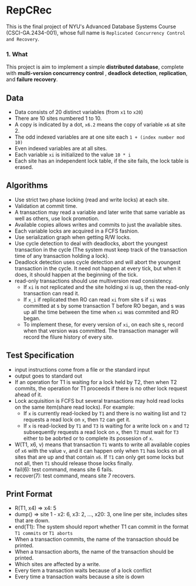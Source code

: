 # RepCRec

This is the final project of NYU's Advanced Database Systems Course (CSCI-GA.2434-001), whose full name
is `Replicated Concurrency Control and Recovery`.

### 1. What

This project is aim to implement a simple **distributed database**, complete with **multi-version concurrency control**
, **deadlock detection**, **replication**, and **failure recovery**.

## Data

* Data consists of 20 distinct variables (from `x1` to `x20`)
* There are 10 sites numbered 1 to 10.
* A copy is indicated by a dot, `x6.2` means the copy of variable `x6` at site 2.
* The odd indexed variables are at one site each `1 + (index number mod 10)`
* Even indexed variables are at all sites.
* Each variable `xi` is initialized to the value `10 * i`
* Each site has an independent lock table, if the site fails, the lock table is erased.

## Algorithms

* Use strict two phase locking (read and write locks) at each site.
* Validation at commit time.
* A transaction may read a variable and later write that same variable as well as others, use lock promotion.
* Available copies allows writes and commits to just the available sites.
* Each variable locks are acquired in a FCFS fashion.
* Use serialization graph when getting R/W locks.
* Use cycle detection to deal with deadlocks, abort the youngest transaction in the cycle (The system must keep track of
  the transaction time of any transaction holding a lock).
* Deadlock detection uses cycle detection and will abort the youngest transaction in the cycle. It need not happen at
  every tick, but when it does, it should happen at the beginning of the tick.
* read-only transactions should use multiversion read consistency.
    * If `xi` is not replicated and the site holding xi is up, then the read-only transaction can read it.
    * If `x_i` if replicated then RO can read `xi` from site s if `si` was committed at s by some transaction T before
      RO began, and s was up all the time between the time when `xi` was commited and RO began.
    * To implement these, for every version of `xi`, on each site s, record when that version was committed. The
      transaction manager will record the filure history of every site.

## Test Specification

* input instructions come from a file or the standard input
* output goes to standard out
* If an operation for T1 is waiting for a lock held by T2, then when T2 commits, the operation for T1 proceeds if there
  is no other lock request ahead of it.
* Lock acquisition is FCFS but several transactions may hold read locks on the same item(share read locks). For example:
    * If `x` is currently read-locked by `T1` and there is no waiting list and `T2` requests a read lock on `x`,
      then `T2` can get it.
    * If `x` is read-locked by `T1` and `T3` is waiting for a write lock on `x` and `T2` subsequently requests a read
      lock on `x`, then `T2` must wait for `T3` either to be aobrted or to complete its possesion of `x`.
* W(T1, x6, v) means that transaction `T1` wants to write all available copies of `x6` with the value `v`, and it can
  happen only when `T1` has locks on all sites that are up and that contain `x6`. If `T1` can only get some locks but
  not all, then `T1` should release those locks finally.
* fail(6): test command, means site 6 fails.
* recover(7): test command, means site 7 recovers.

## Print Format

* R(T1, x4) => x4: 5
* dump() => site 1 - x2: 6, x3: 2, ..., x20: 3, one line per site, includes sites that are down.
* end(T1): The system should report whether T1 can commit in the format `T1 commits` or `T1 aborts`
* When a transaction commits, the name of the transaction should be printed.
* When a transaction aborts, the name of the transaction should be printed.
* Which sites are affected by a write.
* Every tiem a transaction waits because of a lock conflict
* Every time a transaction waits because a site is down
			  